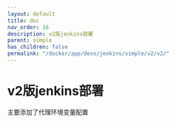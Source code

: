 ```yaml
---
layout: default
title: doc
nav_order: 16
description: v2版jenkins部署
parent: simple
has_children: false
permalink: "/docker/app/devs/jenkins/simple/v2/v2/"
---
```


# v2版jenkins部署

主要添加了代理环境变量配置
